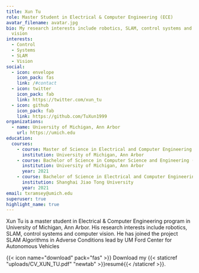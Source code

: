 ```yaml
---
title: Xun Tu
role: Master Student in Electrical & Computer Engineering (ECE)
avatar_filename: avatar.jpg
bio: My research interests include robotics, SLAM, control systems and computer
  vision
interests:
  - Control
  - Systems
  - SLAM
  - Vision
social:
  - icon: envelope
    icon_pack: fas
    link: /#contact
  - icon: twitter
    icon_pack: fab
    link: https://twitter.com/xun_tu
  - icon: github
    icon_pack: fab
    link: https://github.com/TuXun1999
organizations:
  - name: University of Michigan, Ann Arbor
    url: https://umich.edu
education:
  courses:
    - course: Master of Science in Electrical and Computer Engineering ({{< staticref "uploads/SSR_TSRPT_SC.pdf" "newtab" >}}transcript{{< /staticref >}})
      institution: University of Michigan, Ann Arbor
    - course: Bachelor of Science in Computer Science and Engineering ({{< staticref "uploads/SSR_TSRPT_SC.pdf" "newtab" >}}transcript{{< /staticref >}})
      institution: University of Michigan, Ann Arbor
      year: 2021
    - course: Bachelor of Science in Electrical and Computer Engineering ({{< staticref "uploads/Transcript_SJTU.pdf" "newtab" >}}transcript{{< /staticref >}})
      institution: Shanghai Jiao Tong University
      year: 2021
email: txramsey@umich.edu
superuser: true
highlight_name: true
---
```

Xun Tu is a master student in Electrical & Computer Engineering program in University of Michigan, Ann Arbor. His research interests include robotics, SLAM, control systems and computer vision. He has joined the project SLAM Algorithms in Adverse Conditions lead by UM Ford Center for Autonomous Vehicles 

{{< icon name="download" pack="fas" >}} Download my {{< staticref "uploads/CV_XUN_TU.pdf" "newtab" >}}resumé{{< /staticref >}}.
